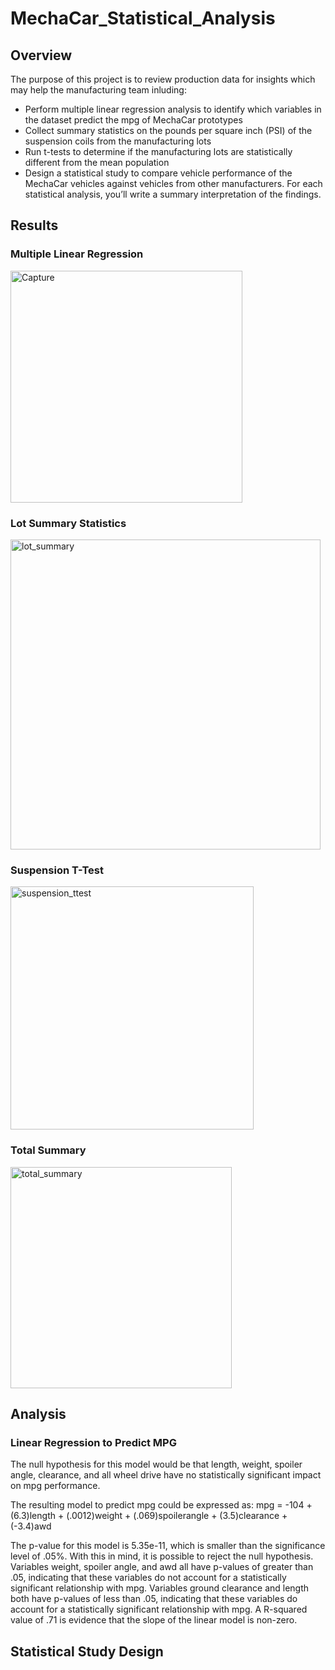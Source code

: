 # MechaCar_Statistical_Analysis

## Overview
The purpose of this project is to review production data for insights which may help the manufacturing team inluding:
- Perform multiple linear regression analysis to identify which variables in the dataset predict the mpg of MechaCar prototypes
- Collect summary statistics on the pounds per square inch (PSI) of the suspension coils from the manufacturing lots
- Run t-tests to determine if the manufacturing lots are statistically different from the mean population
- Design a statistical study to compare vehicle performance of the MechaCar vehicles against vehicles from other manufacturers. For each statistical analysis, you’ll write a summary interpretation of the findings.

## Results

### Multiple Linear Regression
<img width="371" alt="Capture" src="https://user-images.githubusercontent.com/107224097/193650252-b21bfbf1-7b08-47cb-9359-680e39d090b6.PNG">

### Lot Summary Statistics 
<img width="496" alt="lot_summary" src="https://user-images.githubusercontent.com/107224097/193650297-bdc9274c-ff8e-4e59-9d7f-22c5ef266554.PNG">

### Suspension T-Test
<img width="389" alt="suspension_ttest" src="https://user-images.githubusercontent.com/107224097/193650398-330acc4c-42fc-4810-a2f6-028761dda6a2.PNG">

### Total Summary
<img width="354" alt="total_summary" src="https://user-images.githubusercontent.com/107224097/193650482-ac780ef3-dd2e-4296-bf0b-9a668389b98a.PNG">

## Analysis 

### Linear Regression to Predict MPG
The null hypothesis for this model would be that length, weight, spoiler angle, clearance, and all wheel drive have no statistically significant impact on mpg performance. 

The resulting model to predict mpg could be expressed as:
mpg = -104 + (6.3)length + (.0012)weight + (.069)spoilerangle + (3.5)clearance + (-3.4)awd

The p-value for this model is 5.35e-11, which is smaller than the significance level of .05%. With this in mind, it is possible to reject the null hypothesis. Variables weight, spoiler angle, and awd all have p-values of greater than .05, indicating that these variables do not account for a statistically significant relationship with mpg. Variables ground clearance and length both have p-values of less than .05, indicating that these variables do account for a statistically significant relationship with mpg. A R-squared value of .71 is evidence that the slope of the linear model is non-zero.

## Statistical Study Design
